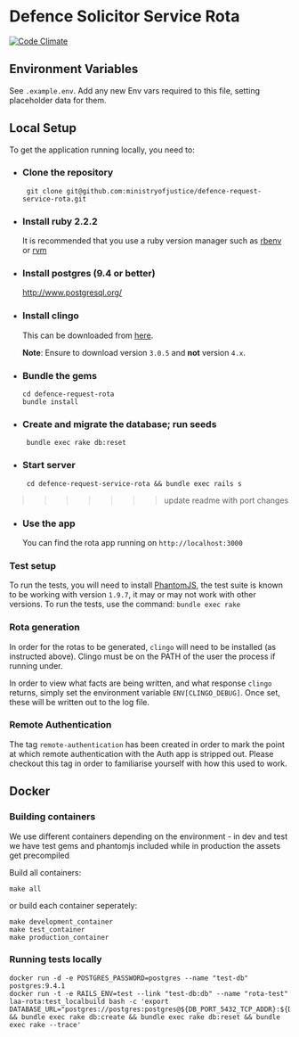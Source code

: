 # Defence Solicitor Service Rota
[![Code
Climate](https://codeclimate.com/github/ministryofjustice/defence-request-service-rota/badges/gpa.svg)](https://codeclimate.com/github/ministryofjustice/defence-request-service-rota)

## Environment Variables

See `.example.env`. Add any new Env vars required to this file, setting
placeholder data for them.

## Local Setup

To get the application running locally, you need to:

 * ### Clone the repository
 	``` git clone git@github.com:ministryofjustice/defence-request-service-rota.git```

 * ### Install ruby 2.2.2
 	It is recommended that you use a ruby version manager such as [rbenv](http://rbenv.org/) or [rvm](https://rvm.io/)

 * ### Install postgres (9.4 or better)
 	http://www.postgresql.org/

 * ### Install clingo
 	This can be downloaded from [here](http://sourceforge.net/projects/potassco/files/clingo/).

  	**Note**: Ensure to download version `3.0.5` and **not** version `4.x`.

 * ### Bundle the gems
       cd defence-request-rota
       bundle install

 * ### Create and migrate the database; run seeds

 		bundle exec rake db:reset

 * ### Start server

 		cd defence-request-service-rota && bundle exec rails s
>>>>>>> update readme with port changes

 * ### Use the app

 	You can find the rota app running on `http://localhost:3000`

### Test setup

To run the tests, you will need to install [PhantomJS](http://phantomjs.org/), the test suite is known to be working with version `1.9.7`, it may or may not work with other versions. To run the tests, use the command: ```bundle exec rake```

### Rota generation

In order for the rotas to be generated, ```clingo``` will need to be installed (as instructed above). Clingo must be on the PATH of the user the process if running under.

In order to view what facts are being written, and what response ```clingo``` returns, simply set the environment variable
```ENV[CLINGO_DEBUG]```. Once set, these will be written out to the log file.

### Remote Authentication

The tag `remote-authentication` has been created in order to mark the point at which remote authentication
with the Auth app is stripped out. Please checkout this tag in order to familiarise yourself with how this
used to work.

## Docker

### Building containers

We use different containers depending on the environment - in dev and test we have test gems and phantomjs included while in production the assets get precompiled

Build all containers:

```make all```

or build each container seperately:

```
make development_container
make test_container
make production_container
```

### Running tests locally

```
docker run -d -e POSTGRES_PASSWORD=postgres --name "test-db" postgres:9.4.1
docker run -t -e RAILS_ENV=test --link "test-db:db" --name "rota-test" laa-rota:test_localbuild bash -c 'export DATABASE_URL="postgres://postgres:postgres@${DB_PORT_5432_TCP_ADDR}:${DB_PORT_5432_TCP_PORT}/laa_rota" && bundle exec rake db:create && bundle exec rake db:reset && bundle exec rake --trace'
```




